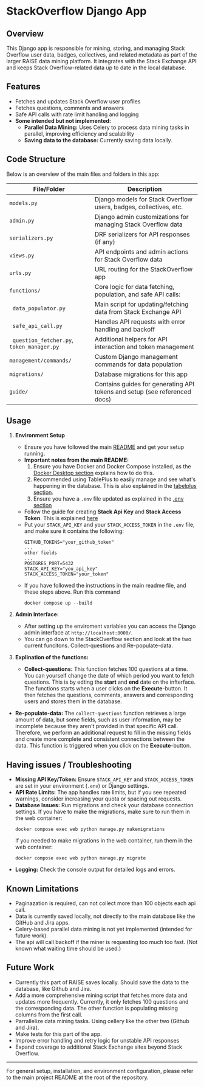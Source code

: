 # StackOverflow Django App

## Overview
This Django app is responsible for mining, storing, and managing Stack Overflow user data, badges, collectives, and related metadata as part of the larger RAISE data mining platform. It integrates with the Stack Exchange API and keeps Stack Overflow-related data up to date in the local database.

## Features
- Fetches and updates Stack Overflow user profiles
- Fetches questions, comments and answers
- Safe API calls with rate limit handling and logging
- **Some intended but not implemented:**
    - **Parallel Data Mining:** Uses Celery to process data mining tasks in parallel, improving efficiency and scalability
    - **Saving data to the database:** Currently saving data locally.

## Code Structure
Below is an overview of the main files and folders in this app:

| File/Folder         | Description                                                                 |
|---------------------|-----------------------------------------------------------------------------|
| `models.py`         | Django models for Stack Overflow users, badges, collectives, etc.           |
| `admin.py`          | Django admin customizations for managing Stack Overflow data                 |
| `serializers.py`    | DRF serializers for API responses (if any)                                  |
| `views.py`          | API endpoints and admin actions for Stack Overflow data                     |
| `urls.py`           | URL routing for the StackOverflow app                                       |
| `functions/`        | Core logic for data fetching, population, and safe API calls:               |
| &nbsp;&nbsp;`data_populator.py` | Main script for updating/fetching data from Stack Exchange API         |
| &nbsp;&nbsp;`safe_api_call.py`  | Handles API requests with error handling and backoff                  |
| &nbsp;&nbsp;`question_fetcher.py`, `token_manager.py` | Additional helpers for API interaction and token management |
| `management/commands/` | Custom Django management commands for data population                  |
| `migrations/`       | Database migrations for this app                                            |
| `guide/`            | Contains guides for generating API tokens and setup (see referenced docs)   |

## Usage
1. **Environment Setup**
   - Ensure you have followed the main [README](../README.md#example-connecting-with-tableplus) and get your setup running.
   - **Important notes from the main README:** 
     1. Ensure you have Docker and Docker Compose installed, as the [Docker Desktop section](../README.md#1-docker-desktop) explains how to do this.
     2. Recommended using TablePlus to easily manage and see what's happening in the database. This is also explained in the [tabelplus section](../README.md#example-connecting-with-tableplus).
     3. Ensure you have a `.env` file updated as explained in the [.env section](../README.md#2-configure-a-file-named-env)
   - Follow the guide for creating **Stack Api Key** and **Stack Access Token**. This is explained [here](guide/generateAccessToken.md)
   - Put your `STACK_API_KEY` and your `STACK_ACCESS_TOKEN` in the `.env` file, and make sure it contains the following:
     ```
     GITHUB_TOKENS="your_github_token"
     ...
     other fields
     ...
     POSTGRES_PORT=5432
     STACK_API_KEY="you_api_key"
     STACK_ACCESS_TOKEN="your_token"
     ```
   - If you have followed the instructions in the main readme file, and these steps above. Run this command
     ```
     docker compose up --build
     ``` 

3. **Admin Interface:**
   - After setting up the enviroment variables you can access the Django admin interface at `http://localhost:8000/`.
   - You can go down to the StackOverflow section and look at the two current funcitons. Collect-questions and Re-populate-data. 

3. **Explination of the functions:**
   - **Collect-questions:** This function fetches 100 questions at a time. You can yourself change the date of which period you want to fetch questions. This is by edting the **start** and **end** date on the infterface.  The functions starts when a user clicks on the **Execute**-button. It then fetches the questions, comments, answers and corresponding users and stores them in the database. 
  - **Re-populate-data:** The `collect-questions` function retrieves a large amount of data, but some fields, such as user information, may be incomplete because they aren't provided in that specific API call. Therefore, we perform an additional request to fill in the missing fields and create more complete and consistent connections between the data. This function is triggered when you click on the **Execute**-button.

## Having issues / Troubleshooting
- **Missing API Key/Token:** Ensure `STACK_API_KEY` and `STACK_ACCESS_TOKEN` are set in your environment (`.env`) or Django settings.
- **API Rate Limits:** The app handles rate limits, but if you see repeated warnings, consider increasing your quota or spacing out requests.
- **Database Issues:** Run migrations and check your database connection settings. If you have to make the migrations, make sure to run them in the web container:
  ```
  docker compose exec web python manage.py makemigrations
  ```
  If you needed to make migrations in the web container, run them in the web container:
  ```
  docker compose exec web python manage.py migrate
  ```
- **Logging:** Check the console output for detailed logs and errors.

## Known Limitations
- Paginazation is required, can not collect more than 100 objects each api call.
- Data is currently saved locally, not directly to the main database like the GitHub and Jira apps.
- Celery-based parallel data mining is not yet implemented (intended for future work).
- The api will call backoff if the miner is requesting too much too fast. (Not known what waiting time should be used.)

## Future Work
- Currently this part of RAISE saves locally. Should save the data to the database, like Github and Jira.
- Add a more comprehensive mining script that fetches more data and updates more frequently. Currently, it only fetches 100 questions and the corresponding data. The other function is populating missing columns from the first call.
- Parrallelize data mining tasks. Using cellery like the other two (Github and Jira).
- Make tests for this part of the app.
- Improve error handling and retry logic for unstable API responses
- Expand coverage to additional Stack Exchange sites beyond Stack Overflow.  

---

For general setup, installation, and environment configuration, please refer to the main project README at the root of the repository. 